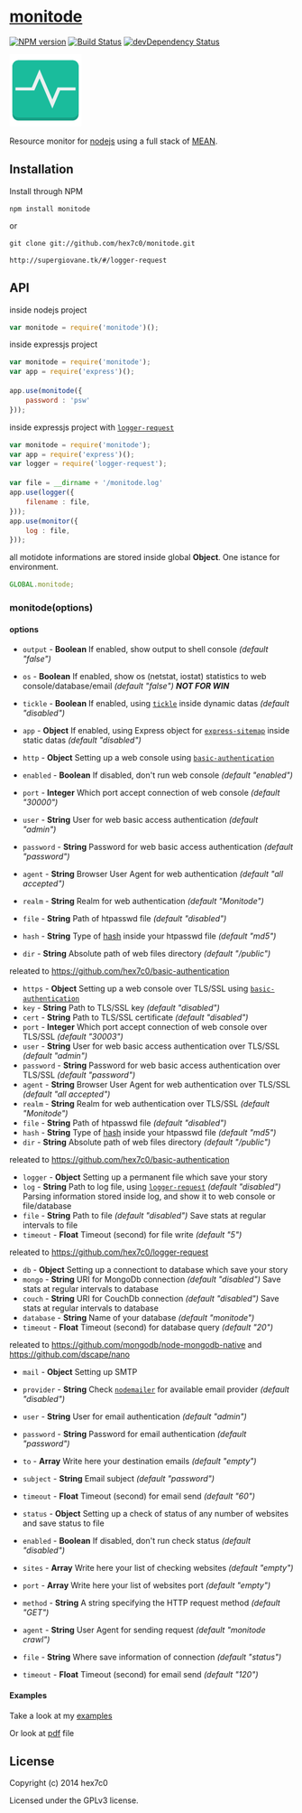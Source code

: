 # [monitode](https://github.com/hex7c0/monitode)
[![NPM version](https://badge.fury.io/js/monitode.svg)](http://badge.fury.io/js/monitode)
[![Build Status](https://travis-ci.org/hex7c0/monitode.svg?branch=master)](https://travis-ci.org/hex7c0/monitode)
[![devDependency Status](https://david-dm.org/hex7c0/monitode/dev-status.svg)](https://david-dm.org/hex7c0/monitode#info=devDependencies)

[![monitode logo](https://raw.githubusercontent.com/hex7c0/monitode/master/public/logo.png)](https://hex7c0.github.io/monitode/)

Resource monitor for [nodejs](http://nodejs.org) using a full stack of [MEAN](http://en.wikipedia.org/wiki/MEAN).

## Installation

Install through NPM

```
npm install monitode
```
or
```
git clone git://github.com/hex7c0/monitode.git
```
```
http://supergiovane.tk/#/logger-request
```

## API

inside nodejs project
```js
var monitode = require('monitode')();
```
inside expressjs project
```js
var monitode = require('monitode');
var app = require('express')();

app.use(monitode({
    password : 'psw'
}));
```

inside expressjs project with [`logger-request`](https://github.com/hex7c0/logger-request)
```js
var monitode = require('monitode');
var app = require('express')();
var logger = require('logger-request');

var file = __dirname + '/monitode.log'
app.use(logger({
    filename : file,
}));
app.use(monitor({
    log : file,
}));
```
all motidote informations are stored inside global **Object**.
One istance for environment.
```js
GLOBAL.monitode;
```

### monitode(options)

#### options

 - `output` - **Boolean** If enabled, show output to shell console *(default "false")*
 - `os` - **Boolean** If enabled, show os (netstat, iostat) statistics to web console/database/email *(default "false")* **_NOT FOR WIN_**
 - `tickle` - **Boolean** If enabled, using [`tickle`](https://github.com/hex7c0/tickle) inside dynamic datas *(default "disabled")*
 - `app` - **Object** If enabled, using Express object for [`express-sitemap`](https://github.com/hex7c0/express-sitemap) inside static datas *(default "disabled")*
 
 
 
 - `http` - **Object** Setting up a web console using [`basic-authentication`](https://github.com/hex7c0/basic-authentication)
  - `enabled` - **Boolean** If disabled, don't run web console *(default "enabled")*
  - `port` - **Integer** Which port accept connection of web console *(default "30000")*
  - `user` - **String** User for web basic access authentication *(default "admin")*
  - `password` - **String** Password for web basic access authentication *(default "password")*
  - `agent` - **String** Browser User Agent for web authentication *(default "all accepted")*
  - `realm` - **String** Realm for web authentication *(default "Monitode")*
  - `file` - **String** Path of htpasswd file *(default "disabled")*
  - `hash` - **String** Type of [hash](http://nodejs.org/api/crypto.html#crypto_crypto_createhash_algorithm) inside your htpasswd file *(default "md5")*
  - `dir` - **String** Absolute path of web files directory *(default "/public")*
 
  releated to https://github.com/hex7c0/basic-authentication
 
 - `https` - **Object** Setting up a web console over TLS/SSL using [`basic-authentication`](https://github.com/hex7c0/basic-authentication)
  - `key` - **String** Path to TLS/SSL key *(default "disabled")*
  - `cert` - **String** Path to TLS/SSL certificate *(default "disabled")*
  - `port` - **Integer** Which port accept connection of web console over TLS/SSL *(default "30003")*
  - `user` - **String** User for web basic access authentication over TLS/SSL *(default "admin")*
  - `password` - **String** Password for web basic access authentication over TLS/SSL *(default "password")*
  - `agent` - **String** Browser User Agent for web authentication over TLS/SSL *(default "all accepted")*
  - `realm` - **String** Realm for web authentication over TLS/SSL *(default "Monitode")*
  - `file` - **String** Path of htpasswd file *(default "disabled")*
  - `hash` - **String** Type of [hash](http://nodejs.org/api/crypto.html#crypto_crypto_createhash_algorithm) inside your htpasswd file *(default "md5")*
  - `dir` - **String** Absolute path of web files directory *(default "/public")*
 
  releated to https://github.com/hex7c0/basic-authentication
 
 - `logger` - **Object** Setting up a permanent file which save your story
  - `log` - **String** Path to log file, using [`logger-request`](https://github.com/hex7c0/logger-request) *(default "disabled")* Parsing information stored inside log, and show it to web console or file/database
  - `file` - **String** Path to file *(default "disabled")* Save stats at regular intervals to file
  - `timeout` - **Float** Timeout (second) for file write *(default "5")*
 
  releated to https://github.com/hex7c0/logger-request
 
 - `db` - **Object** Setting up a connectiont to database which save your story
  - `mongo` - **String** URI for MongoDb connection *(default "disabled")* Save stats at regular intervals to database
  - `couch` - **String** URI for CouchDb connection *(default "disabled")* Save stats at regular intervals to database
  - `database` - **String** Name of your database *(default "monitode")*
  - `timeout` - **Float** Timeout (second) for database query *(default "20")*
 
  releated to https://github.com/mongodb/node-mongodb-native and https://github.com/dscape/nano
 
 - `mail` - **Object** Setting up SMTP
  - `provider` - **String** Check [`nodemailer`](https://github.com/andris9/nodemailer#well-known-services-for-smtp) for available email provider *(default "disabled")*
  - `user` - **String** User for email authentication *(default "admin")*
  - `password` - **String** Password for email authentication *(default "password")*
  - `to` - **Array** Write here your destination emails *(default "empty")*
  - `subject` - **String** Email subject *(default "password")*
  - `timeout` - **Float** Timeout (second) for email send *(default "60")*
 
 
 
 - `status` - **Object** Setting up a check of status of any number of websites and save status to file
  - `enabled` - **Boolean** If disabled, don't run check status *(default "disabled")*
  - `sites` - **Array** Write here your list of checking websites *(default "empty")*
  - `port` - **Array** Write here your list of websites port *(default "empty")*
  - `method` - **String** A string specifying the HTTP request method *(default "GET")*
  - `agent` - **String** User Agent for sending request *(default "monitode crawl")*
  - `file` - **String** Where save information of connection *(default "status")*
  - `timeout` - **Float** Timeout (second) for email send *(default "120")*

#### Examples

Take a look at my [examples](https://github.com/hex7c0/monitode/tree/master/examples)

Or look at [pdf](https://github.com/hex7c0/monitode/raw/master/examples/monitode.pdf) file

## License
Copyright (c) 2014 hex7c0

Licensed under the GPLv3 license.
